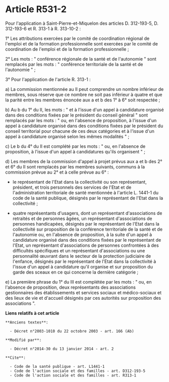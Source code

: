 # Article R531-2

Pour l'application à Saint-Pierre-et-Miquelon des articles D. 312-193-5, D. 312-193-6 et R. 313-1 à R. 313-10-2 : 

1° Les attributions exercées par le comité de coordination régional de l'emploi et de la formation professionnelle sont
exercées par le comité de coordination de l'emploi et de la formation professionnelle ; 

2° Les mots : " conférence régionale de la santé et de l'autonomie " sont remplacés par les mots : " conférence territoriale
de la santé et de l'autonomie " ; 

3° Pour l'application de l'article R. 313-1 : 

a) La commission mentionnée au II peut comprendre un nombre inférieur de membres, sous réserve que ce nombre ne soit pas
inférieur à quatre et que la parité entre les membres énoncée aux a et b des 1° à 6° soit respectée ; 

b) Au b du 1° du II, les mots : " et à l'issue d'un appel à candidature organisé dans des conditions fixées par le président
du conseil général " sont remplacés par les mots : " ou, en l'absence de proposition, à l'issue d'un appel à candidature
organisé dans des conditions fixées par le président du conseil territorial pour chacune de ces deux catégories et à l'issue
d'un appel à candidature organisé selon les mêmes modalités " ; 

c) Le b du 4° du II est complété par les mots : " ou, en l'absence de proposition, à l'issue d'un appel à candidatures qu'ils
organisent " ; 

d) Les membres de la commission d'appel à projet prévus aux a et b des 2° et 6° du II sont remplacés par les membres
suivants, communs à la commission prévue au 2° et à celle prévue au 6° :

- le représentant de l'Etat dans la collectivité ou son représentant, président, et trois personnels des services de l'Etat
et de l'administration territoriale de santé mentionnée à l'article L. 1441-1 du code de la santé publique, désignés par le
représentant de l'Etat dans la collectivité ;

- quatre représentants d'usagers, dont un représentant d'associations de retraités et de personnes âgées, un représentant
d'associations de personnes handicapées, désignés par le représentant de l'Etat dans la collectivité sur proposition de la
conférence territoriale de la santé et de l'autonomie ou, en l'absence de proposition, à la suite d'un appel à candidature
organisé dans des conditions fixées par le représentant de l'Etat, un représentant d'associations de personnes confrontées à
des difficultés spécifiques et un représentant d'associations ou une personnalité œuvrant dans le secteur de la protection
judiciaire de l'enfance, désignés par le représentant de l'Etat dans la collectivité à l'issue d'un appel à candidature qu'il
organise et sur proposition du garde des sceaux en ce qui concerne la dernière catégorie ; 

e) La première phrase du 1° du III est complétée par les mots : " ou, en l'absence de proposition, deux représentants des
associations gestionnaires des établissements et services sociaux et médico-sociaux et des lieux de vie et d'accueil désignés
par ces autorités sur proposition des associations ".

**Liens relatifs à cet article**

	**Anciens textes**:

	  - Décret n°2003-1010 du 22 octobre 2003 - art. 166 (Ab)

	**Modifié par**:

	  - Décret n°2014-30 du 13 janvier 2014 - art. 2

	**Cite**:

	  - Code de la santé publique - art. L1441-1
	  - Code de l'action sociale et des familles - art. D312-193-5
	  - Code de l'action sociale et des familles - art. R313-1
